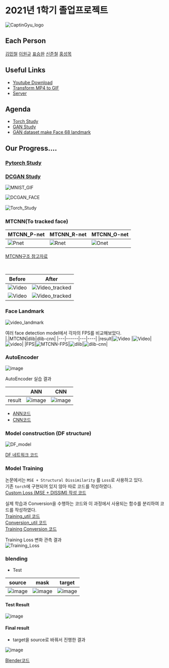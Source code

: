 
# 2021년 1학기 졸업프로젝트

![CaptinGyu_logo](img/CaptinGyu_logo.jpg)
## Each Person

[김민철](https://github.com/alscjf909)
[이원규](https://github.com/dnjsrb0710)
[표승완](https://github.com/ghtydnty1)
[신준철](https://github.com/ewsn1593)
[홍성목](https://github.com/swff07183)
## Useful Links  
- [Youtube Download](https://ko.savefrom.net/1-%EC%9C%A0%ED%8A%9C%EB%B8%8C-%EB%B9%84%EB%94%94%EC%98%A4-%EB%8B%A4%EC%9A%B4%EB%A1%9C%EB%93%9C-%ED%95%98%EB%8A%94-%EB%B0%A9%EB%B2%95.html)
- [Transform MP4 to GIF](https://ezgif.com/)
- [Server](/server/server.md)


## Agenda  
- [Torch Study](https://github.com/KNU-BrainAI-Capstone2021/CaptainGyu/tree/main/torch_train)
- [GAN Study](https://github.com/KNU-BrainAI-Capstone2021/CaptainGyu/tree/main/paper)
- [GAN dataset make Face 68 landmark](https://github.com/KNU-BrainAI-Capstone2021/CaptainGyu/tree/main/facent-pytorch)



## Our Progress....

### [Pytorch Study](https://github.com/KNU-BrainAI-Capstone2021/CaptainGyu/tree/main/vanila_gan)  

### [DCGAN Study](https://github.com/KNU-BrainAI-Capstone2021/CaptainGyu/blob/main/paper/1511.06434.pdf)



![MNIST_GIF](./img/generator_images.gif)

![DCGAN_FACE](./img/video_dcgan.gif)  

![Torch_Study](./img/FashionMNIST.png)
　  

### MTCNN(To tracked face)  
|MTCNN_P-net|MTCNN_R-net|MTCNN_O-net|
|----|-----|----|
|![Pnet](img/mtcnn_Pnet.png)|![Rnet](img/mtcnn_Rnet.png)|![Onet](img/mtcnn_Onet.png)

[MTCNN구조 참고자료](https://yeomko.tistory.com/16)

<br>

|Before|After|
|------|---|
|![Video](img/video.gif)  |![Video_tracked](/img/video_tracked.gif)|
|![Video](img/vidoe_news.gif)|![Video_tracked](img/video_news_tracked.gif)|

### Face Landmark

![video_landmark](img/video_landmark.gif)

여러 face detection model에서 각자의 FPS를 비교해보았다.  
|.|MTCNN|dlib|dlib-cnn|
|---|------|---|----|
|result|![Video](img/mtcnn.gif)  |![Video](img/dlib.gif)|![video](img/dlib-cnn.gif)|
|FPS|![MTCNN-FPS](./face_detect/img/facenet_FPS.PNG)|![dlib](./face_detect/img/dlib_FPS.PNG)|![dlib-cnn](./face_detect/img/dlib_cnn_FPS.PNG)|

### AutoEncoder
![image](autoencoder/autoencoder.png) 


AutoEncoder 실습 결과

| |ANN|CNN|
|---|------|---|
|result|![image](autoencoder/ouput/ANN_result.JPG)  |![image](autoencoder/ouput/CNN_result.JPG)

+ [ANN코드](autoencoder/ANN_autoencoder.py)
+ [CNN코드](autoencoder/CNN_autoencoder.py)

### Model construction (DF structure)  

![DF_model](img/DF_model.PNG)  
  
[DF 네트워크 코드](model/network.py)  

### Model Training  
논문에서는 `MSE + Structural Dissimilarity` 를 `Loss`로 사용하고 있다.  
기존 `torch`에 구현되어 있지 않아 따로 코드를 작성하였다.  
[Custom Loss (MSE + DISSIM) 작성 코드](model/DFLoss.py)  
  
실제 학습과 Conversion을 수행하는 코드와 이 과정에서 사용되는 함수를 분리하여 코드를 작성하였다.  
[Training_util 코드](model/Train_util.py)  
[Conversion_util 코드](model/Conversion_util.py)    
[Training Conversion 코드](model/Train_Conversion.py)  

Training Loss 변화 관측 결과  
![Training_Loss](img/Loss.png)

### blending 

+ Test

|source|mask|target|
|---|------|---|
|![image](Blending/source.png)  |![image](Blending/mask.png)|![image](Blending/target.png)

#### Test Result

![image](Blending/result.png)

#### Final result

+ target을 source로 바꿔서 진행한 결과

![image](Blending/final.png)

[Blender코드](Blending/poisson_blender.py)

